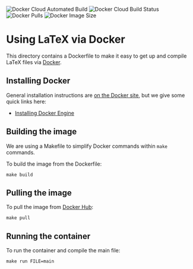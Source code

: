 ![Docker Cloud Automated Build](https://img.shields.io/docker/cloud/automated/alfaro96/tex.svg)
![Docker Cloud Build Status](https://img.shields.io/docker/cloud/build/alfaro96/tex.svg)
![Docker Pulls](https://img.shields.io/docker/pulls/alfaro96/tex.svg)
![Docker Image Size](https://img.shields.io/docker/image-size/alfaro96/tex/latest.svg)

# Using LaTeX via Docker

This directory contains a Dockerfile to make it easy to get up and compile LaTeX files via [Docker](https://docker.com).

## Installing Docker

General installation instructions are [on the Docker site](https://docs.docker.com/get-docker/), but we give some quick links here:

* [Installing Docker Engine](https://docs.docker.com/engine/install/)

## Building the image

We are using a Makefile to simplify Docker commands within `make` commands.

To build the image from the Dockerfile:

```
make build
```

## Pulling the image

To pull the image from [Docker Hub](https://hub.docker.com):

```
make pull
```

## Running the container

To run the container and compile the main file:

```
make run FILE=main
```
